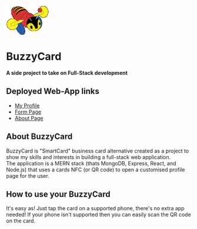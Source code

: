 
![](client/src/assets/images/BuzzyBee_Logo.gif)

# BuzzyCard
**A side project to take on Full-Stack development**


## Deployed Web-App links
 - [My Profile](https://www.buzzycard.nz/?id=5ef431ea5be3030017e37864)
 - [Form Page](https://www.buzzycard.nz/?id=5f03fbece7179a221ee30df0)
 -  [About Page](https://www.buzzycard.nz/about)

## About BuzzyCard
BuzzyCard is "SmartCard" business card alternative created as a project to show my skills and interests in building a full-stack web application.  
The application is a MERN stack (thats MongoDB, Express, React, and Node.js) that uses a cards NFC (or QR code) to open a customised profile page for the user.

## How to use your BuzzyCard
It's easy as! Just tap the card on a supported phone, there's no extra app needed! If your phone isn't supported then you can easily scan the QR code on the card.
